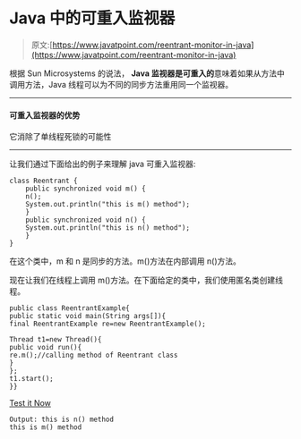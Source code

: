 # Java 中的可重入监视器

> 原文:[https://www.javatpoint.com/reentrant-monitor-in-java](https://www.javatpoint.com/reentrant-monitor-in-java)

根据 Sun Microsystems 的说法， **Java 监视器是可重入的**意味着如果从方法中调用方法，Java 线程可以为不同的同步方法重用同一个监视器。

* * *

#### 可重入监视器的优势

它消除了单线程死锁的可能性

* * *

让我们通过下面给出的例子来理解 java 可重入监视器:

```
class Reentrant {
    public synchronized void m() {
	n();
	System.out.println("this is m() method");
    }
    public synchronized void n() {
	System.out.println("this is n() method");
    }
}

```

在这个类中，m 和 n 是同步的方法。m()方法在内部调用 n()方法。

现在让我们在线程上调用 m()方法。在下面给定的类中，我们使用匿名类创建线程。

```
public class ReentrantExample{
public static void main(String args[]){
final ReentrantExample re=new ReentrantExample();

Thread t1=new Thread(){
public void run(){
re.m();//calling method of Reentrant class
}
};
t1.start();
}}

```

[Test it Now](https://www.javatpoint.com/opr/test.jsp?filename=ReentrantExample)

```
Output: this is n() method
this is m() method

```